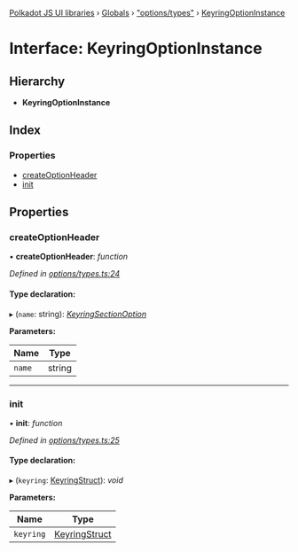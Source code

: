 [Polkadot JS UI libraries](../README.md) › [Globals](../globals.md) › ["options/types"](../modules/_options_types_.md) › [KeyringOptionInstance](_options_types_.keyringoptioninstance.md)

# Interface: KeyringOptionInstance

## Hierarchy

* **KeyringOptionInstance**

## Index

### Properties

* [createOptionHeader](_options_types_.keyringoptioninstance.md#createoptionheader)
* [init](_options_types_.keyringoptioninstance.md#init)

## Properties

###  createOptionHeader

• **createOptionHeader**: *function*

*Defined in [options/types.ts:24](https://github.com/polkadot-js/ui/blob/147fec61/packages/ui-keyring/src/options/types.ts#L24)*

#### Type declaration:

▸ (`name`: string): *[KeyringSectionOption](_options_types_.keyringsectionoption.md)*

**Parameters:**

Name | Type |
------ | ------ |
`name` | string |

___

###  init

• **init**: *function*

*Defined in [options/types.ts:25](https://github.com/polkadot-js/ui/blob/147fec61/packages/ui-keyring/src/options/types.ts#L25)*

#### Type declaration:

▸ (`keyring`: [KeyringStruct](_types_.keyringstruct.md)): *void*

**Parameters:**

Name | Type |
------ | ------ |
`keyring` | [KeyringStruct](_types_.keyringstruct.md) |
